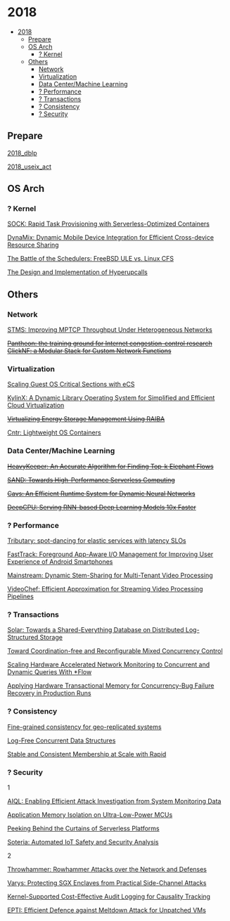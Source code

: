 # 2018

- [2018](#2018)
  - [Prepare](#prepare)
  - [OS Arch](#os-arch)
    - [? Kernel](#-kernel)
  - [Others](#others)
    - [Network](#network)
    - [Virtualization](#virtualization)
    - [Data Center/Machine Learning](#data-centermachine-learning)
    - [? Performance](#-performance)
    - [? Transactions](#-transactions)
    - [? Consistency](#-consistency)
    - [? Security](#-security)

## Prepare

[2018_dblp](https://dblp.org/db/conf/usenix/usenix2018.html)

[2018_useix_act](https://www.usenix.org/conference/atc18/technical-sessions)

## OS Arch

### ? Kernel

[SOCK: Rapid Task Provisioning with Serverless-Optimized Containers](https://www.usenix.org/conference/atc18/presentation/oakes)

[DynaMix: Dynamic Mobile Device Integration for Efficient Cross-device Resource Sharing](https://www.usenix.org/conference/atc18/presentation/chae)

[The Battle of the Schedulers: FreeBSD ULE vs. Linux CFS](https://www.usenix.org/conference/atc18/presentation/bouron)

[The Design and Implementation of Hyperupcalls](https://www.usenix.org/conference/atc18/presentation/amit)

## Others

###  Network

[STMS: Improving MPTCP Throughput Under Heterogeneous Networks](https://www.usenix.org/conference/atc18/presentation/shi)

~~[Pantheon: the training ground for Internet congestion-control research](https://www.usenix.org/conference/atc18/presentation/yan-francis)~~
~~[ClickNF: a Modular Stack for Custom Network Functions](https://www.usenix.org/conference/atc18/presentation/gallo)~~

### Virtualization

[Scaling Guest OS Critical Sections with eCS](https://www.usenix.org/conference/atc18/presentation/kashyap)

[KylinX: A Dynamic Library Operating System for Simplified and Efficient Cloud Virtualization](https://www.usenix.org/conference/atc18/presentation/zhang-yiming)

~~[Virtualizing Energy Storage Management Using RAIBA](https://www.usenix.org/conference/atc18/presentation/chiueh)~~

[Cntr: Lightweight OS Containers](https://www.usenix.org/conference/atc18/presentation/thalheim)

### Data Center/Machine Learning

~~[HeavyKeeper: An Accurate Algorithm for Finding Top-k Elephant Flows](https://www.usenix.org/conference/atc18/presentation/gong)~~

~~[SAND: Towards High-Performance Serverless Computing](https://www.usenix.org/conference/atc18/presentation/akkus)~~

~~[Cavs: An Efficient Runtime System for Dynamic Neural Networks](https://www.usenix.org/conference/atc18/presentation/xu-shizen)~~

~~[DeepCPU: Serving RNN-based Deep Learning Models 10x Faster](https://www.usenix.org/conference/atc18/presentation/zhang-minjia)~~

### ? Performance

[Tributary: spot-dancing for elastic services with latency SLOs](https://www.usenix.org/conference/atc18/presentation/harlap)

[FastTrack: Foreground App-Aware I/O Management for Improving User Experience of Android Smartphones](https://www.usenix.org/conference/atc18/presentation/hahn)

[Mainstream: Dynamic Stem-Sharing for Multi-Tenant Video Processing](https://www.usenix.org/conference/atc18/presentation/jiang)

[VideoChef: Efficient Approximation for Streaming Video Processing Pipelines](https://www.usenix.org/conference/atc18/presentation/xu-ran)

### ? Transactions

[Solar: Towards a Shared-Everything Database on Distributed Log-Structured Storage](https://www.usenix.org/conference/atc18/presentation/zhu)

[Toward Coordination-free and Reconfigurable Mixed Concurrency Control](https://www.usenix.org/conference/atc18/presentation/tang)

[Scaling Hardware Accelerated Network Monitoring to Concurrent and Dynamic Queries With *Flow](https://www.usenix.org/conference/atc18/presentation/sonchack)

[Applying Hardware Transactional Memory for Concurrency-Bug Failure Recovery in Production Runs](https://www.usenix.org/conference/atc18/presentation/chen-yuxi)

### ? Consistency

[Fine-grained consistency for geo-replicated systems](https://www.usenix.org/conference/atc18/presentation/li-cheng)

[Log-Free Concurrent Data Structures](https://www.usenix.org/conference/atc18/presentation/david)

[Stable and Consistent Membership at Scale with Rapid](https://www.usenix.org/conference/atc18/presentation/suresh)

### ? Security

1

[AIQL: Enabling Efficient Attack Investigation from System Monitoring Data](https://www.usenix.org/conference/atc18/presentation/gao)

[Application Memory Isolation on Ultra-Low-Power MCUs](https://www.usenix.org/conference/atc18/presentation/hardin)

[Peeking Behind the Curtains of Serverless Platforms](https://www.usenix.org/conference/atc18/presentation/wang-liang)

[Soteria: Automated IoT Safety and Security Analysis](https://www.usenix.org/conference/atc18/presentation/celik)

2

[Throwhammer: Rowhammer Attacks over the Network and Defenses](https://www.usenix.org/conference/atc18/presentation/tatar)

[Varys: Protecting SGX Enclaves from Practical Side-Channel Attacks](https://www.usenix.org/conference/atc18/presentation/oleksenko)

[Kernel-Supported Cost-Effective Audit Logging for Causality Tracking](https://www.usenix.org/conference/atc18/presentation/ma-shiqing)

[EPTI: Efficient Defence against Meltdown Attack for Unpatched VMs](https://www.usenix.org/conference/atc18/presentation/hua)


